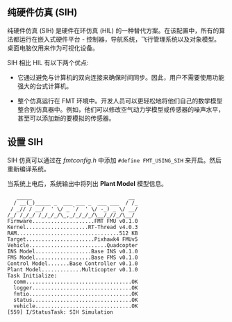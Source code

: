 
## 纯硬件仿真 (SIH)

纯硬件仿真 (SIH) 是硬件在环仿真 (HIL) 的一种替代方案。在该配置中，所有的算法都运行在嵌入式硬件平台 - 控制器，导航系统，飞行管理系统以及对象模型。桌面电脑仅用来作为可视化设备。

SIH 相比 HIL 有以下两个优点:

- 它通过避免与计算机的双向连接来确保时间同步。因此，用户不需要使用功能强大的台式计算机。

- 整个仿真运行在 FMT 环境中。开发人员可以更轻松地将他们自己的数学模型整合到仿真器中。例如，他们可以修改空气动力学模型或传感器的噪声水平，甚至可以添加新的要模拟的传感器。

## 设置 SIH

SIH 仿真可以通过在 *fmtconfig.h* 中添加 `#define FMT_USING_SIH` 来开启。然后重新编译系统。

当系统上电后，系统输出中将列出 **Plant Model** 模型信息。

```
   _____                               __ 
  / __(_)_____ _  ___ ___ _  ___ ___  / /_
 / _// / __/  ' \/ _ `/  ' \/ -_) _ \/ __/
/_/ /_/_/ /_/_/_/\_,_/_/_/_/\__/_//_/\__/ 
Firmware....................FMT FMU v0.1.0
Kernel....................RT-Thread v4.0.3
RAM.................................512 KB
Target......................Pixhawk4 FMUv5
Vehicle.........................Quadcopter
INS Model..................Base INS v0.1.0
FMS Model..................Base FMS v0.1.0
Control Model.......Base Controller v0.1.0
Plant Model.............Multicopter v0.1.0
Task Initialize:
  comm..................................OK
  logger................................OK
  fmtio.................................OK
  status................................OK
  vehicle...............................OK
[559] I/StatusTask: SIH Simulation
```